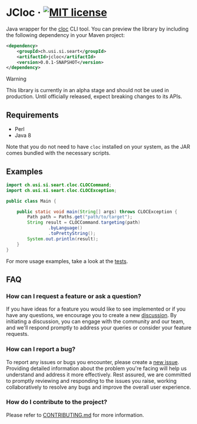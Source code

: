 # JCloc &middot; [![MIT license](https://img.shields.io/github/license/seart-group/jcloc)](https://github.com/seart-group/jcloc/blob/master/LICENSE)

Java wrapper for the [cloc](https://github.com/AlDanial/cloc) CLI tool. You can preview the library by including the
following dependency in your Maven project:

```xml
<dependency>
    <groupId>ch.usi.si.seart</groupId>
    <artifactId>jcloc</artifactId>
    <version>0.0.1-SNAPSHOT</version>
</dependency>
```

> [!WARNING]  
> This library is currently in an alpha stage and should not be used in production.
> Until officially released, expect breaking changes to its APIs.

## Requirements

- Perl
- Java 8

Note that you do not need to have `cloc` installed on your system, as the JAR comes bundled with the necessary scripts.

## Examples

```java
import ch.usi.si.seart.cloc.CLOCCommand;
import ch.usi.si.seart.cloc.CLOCException;

public class Main {

    public static void main(String[] args) throws CLOCException {
        Path path = Paths.get("path/to/target");
        String result = CLOCCommand.targeting(path)
                .byLanguage()
                .toPrettyString();
        System.out.println(result);
    }
}
```

For more usage examples, take a look at the [tests](src/test/java/ch/usi/si/seart/cloc).

## FAQ

### How can I request a feature or ask a question?

If you have ideas for a feature you would like to see implemented or if you have any questions, we encourage you to
create a new [discussion](https://github.com/seart-group/jcloc/discussions/). By initiating a discussion, you can engage
with the community and our team, and we'll respond promptly to address your queries or consider your feature requests.

### How can I report a bug?

To report any issues or bugs you encounter, please create a [new issue](https://github.com/seart-group/jcloc/issues/).
Providing detailed information about the problem you're facing will help us understand and address it more effectively.
Rest assured, we are committed to promptly reviewing and responding to the issues you raise, working collaboratively
to resolve any bugs and improve the overall user experience.

### How do I contribute to the project?

Please refer to [CONTRIBUTING.md](CONTRIBUTING.md) for more information.
